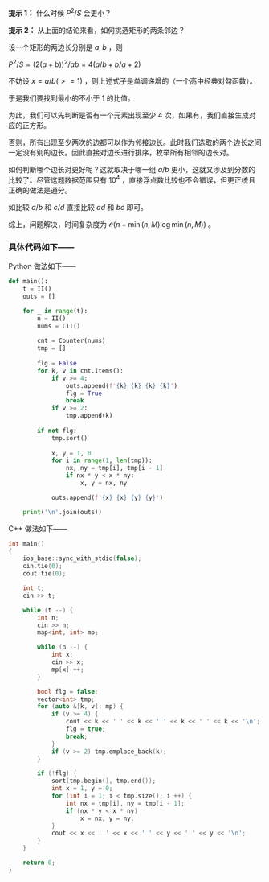 **提示 1：** 什么时候 $P^2/S$ 会更小？

**提示 2：** 从上面的结论来看，如何挑选矩形的两条邻边？

设一个矩形的两边长分别是 $a,b$ ，则

$P^2/S=(2(a + b))^2/ab=4(a/b+b/a+2)$

不妨设 $x=a/b(>=1)$ ，则上述式子是单调递增的（一个高中经典对勾函数）。

于是我们要找到最小的不小于 $1$ 的比值。

为此，我们可以先判断是否有一个元素出现至少 $4$ 次，如果有，我们直接生成对应的正方形。

否则，所有出现至少两次的边都可以作为邻接边长。此时我们选取的两个边长之间一定没有别的边长。因此直接对边长进行排序，枚举所有相邻的边长对。

如何判断哪个边长对更好呢？这就取决于哪一组 $a/b$ 更小，这就又涉及到分数的比较了。尽管这题数据范围只有 $10^4$ ，直接浮点数比较也不会错误，但更正统且正确的做法是通分。

如比较 $a/b$ 和 $c/d$ 直接比较 $ad$ 和 $bc$ 即可。

综上，问题解决，时间复杂度为 $\mathcal{O}(n+\min(n,M)\log \min(n,M))$ 。

### 具体代码如下——

Python 做法如下——

```Python []
def main():
    t = II()
    outs = []

    for _ in range(t):
        n = II()
        nums = LII()
        
        cnt = Counter(nums)
        tmp = []
        
        flg = False
        for k, v in cnt.items():
            if v >= 4:
                outs.append(f'{k} {k} {k} {k}')
                flg = True
                break
            if v >= 2:
                tmp.append(k)
        
        if not flg:
            tmp.sort()
            
            x, y = 1, 0
            for i in range(1, len(tmp)):
                nx, ny = tmp[i], tmp[i - 1]
                if nx * y < x * ny:
                    x, y = nx, ny

            outs.append(f'{x} {x} {y} {y}')

    print('\n'.join(outs))
```

C++ 做法如下——

```cpp []
int main()
{
    ios_base::sync_with_stdio(false);
    cin.tie(0);
    cout.tie(0);

    int t;
    cin >> t;

    while (t --) {
        int n;
        cin >> n;
        map<int, int> mp;

        while (n --) {
            int x;
            cin >> x;
            mp[x] ++;
        }

        bool flg = false;
        vector<int> tmp;
        for (auto &[k, v]: mp) {
            if (v >= 4) {
                cout << k << ' ' << k << ' ' << k << ' ' << k << '\n';
                flg = true;
                break;
            }
            if (v >= 2) tmp.emplace_back(k);
        }

        if (!flg) {
            sort(tmp.begin(), tmp.end());
            int x = 1, y = 0;
            for (int i = 1; i < tmp.size(); i ++) {
                int nx = tmp[i], ny = tmp[i - 1];
                if (nx * y < x * ny)
                    x = nx, y = ny;
            }
            cout << x << ' ' << x << ' ' << y << ' ' << y << '\n';
        }
    }

    return 0;
}
```